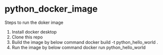 # python_docker_image


Steps to run the doker image

1. Install docker desktop
2. Clone this repo
3. Build the image by below command
        docker build -t python_hello_world .
4. Run the image by below command
        docker run python_hello_world
